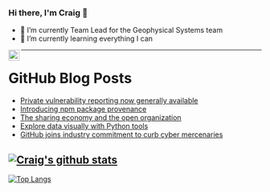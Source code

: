 ### Hi there, I'm Craig 👋

<!--
**CraigTeelFugro/CraigTeelFugro** is a ✨ _special_ ✨ repository because its `README.md` (this file) appears on your GitHub profile.

Here are some ideas to get you started:
-->

- 🔭 I’m currently Team Lead for the Geophysical Systems team
- 🌱 I’m currently learning everything I can

[<img align="left" alt="Craig Teel | LinkedIn" width="22px" src="https://cdn.jsdelivr.net/npm/simple-icons@v3/icons/linkedin.svg" />][linkedin]

---

# GitHub Blog Posts

<!-- BLOG-POST-LIST:START -->
- [Private vulnerability reporting now generally available](https://github.blog/2023-04-19-private-vulnerability-reporting-now-generally-available/)
- [Introducing npm package provenance](https://github.blog/2023-04-19-introducing-npm-package-provenance/)
- [The sharing economy and the open organization](https://opensource.com/article/23/4/sharing-economy-open-organization)
- [Explore data visually with Python tools](https://opensource.com/article/23/4/data-visualization-pygwalker-jupyter-notebook)
- [GitHub joins industry commitment to curb cyber mercenaries](https://github.blog/2023-04-18-github-joins-industry-commitment-to-curb-cyber-mercenaries/)
<!-- BLOG-POST-LIST:END -->

## [![Craig's github stats](https://github-readme-stats.vercel.app/api?username=craigteelfugro&show_icons=true&theme=radical)](https://github.com/anuraghazra/github-readme-stats)


[linkedin]: https://linkedin.com/in/craig-teel-b8786771
[![Top Langs](https://github-readme-stats.vercel.app/api/top-langs/?username=craigteelfugro&layout=compact)](https://github.com/anuraghazra/github-readme-stats)
